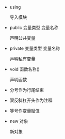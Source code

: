 * using

  导入模块

* public 变量类型 变量名称

  声明公共变量

* private 变量类型 变量名称

  声明私有变量

* void 函数名称()

  声明函数

* 分号作为行尾结束

* 双反斜杠开头作为注释

* 等号作变量赋值

* new 对象

  新对象